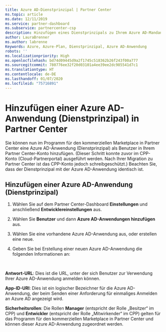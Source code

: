 ```yaml
---
title: Azure AD-Dienstprinzipal | Partner Center
ms.topic: article
ms.date: 12/11/2019
ms.service: partner-dashboard
ms.subservice: partnercenter-csp
description: Hinzufügen eines Dienstprinzipals zu Ihrem Azure AD-Mandanten
author: LauraBrenner
ms.author: labrenne
Keywords: Azure, Azure-Plan, Dienstprinzipal, Azure AD-Anwendung
robots: ''
ms.localizationpriority: High
ms.openlocfilehash: bd74d09445d9a2f1745c518362b26f243f00a777
ms.sourcegitcommit: 780776ee32f20d03101a4ee39ee2dc985541d7c1
ms.translationtype: HT
ms.contentlocale: de-DE
ms.lasthandoff: 01/07/2020
ms.locfileid: "75716891"
---
```

# <a name="add-an-azure-ad-application-service-principal-in-partner-center"></a>Hinzufügen einer Azure AD-Anwendung (Dienstprinzipal) in Partner Center

Sie können nun im Programm für den kommerziellen Marketplace in Partner Center eine Azure AD-Anwendung (Dienstprinzipal) als Benutzer in Ihrem Partner Center-Konto hinzufügen. (Dieser Schritt konnte zuvor im CPP-Konto (Cloud-Partnerportal) ausgeführt werden. Nach Ihrer Migration zu Partner Center ist das CPP-Konto jedoch schreibgeschützt.) Beachten Sie, dass der Dienstprinzipal mit der Azure AD-Anwendung identisch ist.

## <a name="add-an-azure-ad-application-service-principal"></a>Hinzufügen einer Azure AD-Anwendung (Dienstprinzipal)

1. Wählen Sie auf dem Partner Center-Dashboard **Einstellungen** und anschließend **Entwicklereinstellungen** aus.

2. Wählen Sie **Benutzer** und dann **Azure AD-Anwendungen hinzufügen** aus.

3. Wählen Sie eine vorhandene Azure AD-Anwendung aus, oder erstellen eine neue.

4. Geben Sie bei Erstellung einer neuen Azure AD-Anwendung die folgenden Informationen an:  

  


**Antwort-URL**: Dies ist die URL, unter der sich Benutzer zur Verwendung Ihrer Azure AD-Anwendung anmelden können. 

**App-ID-URI**: Dies ist ein logischer Bezeichner für die Azure AD-Anwendung, der beim Senden einer Anforderung für einmaliges Anmelden an Azure AD angezeigt wird. 

**Sicherheitsrollen**: Die Rollen **Manager** (entspricht der Rolle „Besitzer“ im CPP) und **Entwickler** (entspricht der Rolle „Mitwirkender“ im CPP) gelten für das Programm für den kommerziellen Marketplace in Partner Center und können dieser Azure AD-Anwendung zugeordnet werden.  

  
